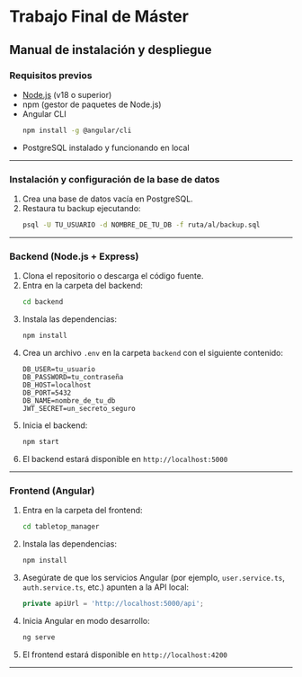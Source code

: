 # Trabajo Final de Máster

## Manual de instalación y despliegue

### Requisitos previos

- [Node.js](https://nodejs.org/) (v18 o superior)
- npm (gestor de paquetes de Node.js)
- Angular CLI  
  ```bash
  npm install -g @angular/cli
  ```
- PostgreSQL instalado y funcionando en local
---

### Instalación y configuración de la base de datos

1. Crea una base de datos vacía en PostgreSQL.
2. Restaura tu backup ejecutando:
   ```bash
   psql -U TU_USUARIO -d NOMBRE_DE_TU_DB -f ruta/al/backup.sql
   ```
   
---


### Backend (Node.js + Express)

1. Clona el repositorio o descarga el código fuente.
2. Entra en la carpeta del backend:
   ```bash
   cd backend
   ```
3. Instala las dependencias:
   ```bash
   npm install
   ```
4. Crea un archivo `.env` en la carpeta `backend` con el siguiente contenido:
   ```env
   DB_USER=tu_usuario
   DB_PASSWORD=tu_contraseña
   DB_HOST=localhost
   DB_PORT=5432
   DB_NAME=nombre_de_tu_db
   JWT_SECRET=un_secreto_seguro
   ```
5. Inicia el backend:
   ```bash
   npm start
   ```
6. El backend estará disponible en `http://localhost:5000`

---

### Frontend (Angular)

1. Entra en la carpeta del frontend:
   ```bash
   cd tabletop_manager
   ```
2. Instala las dependencias:
   ```bash
   npm install
   ```
3. Asegúrate de que los servicios Angular (por ejemplo, `user.service.ts`, `auth.service.ts`, etc.) apunten a la API local:
   ```ts
   private apiUrl = 'http://localhost:5000/api';
   ```
4. Inicia Angular en modo desarrollo:
   ```bash
   ng serve
   ```
5. El frontend estará disponible en `http://localhost:4200`

---
